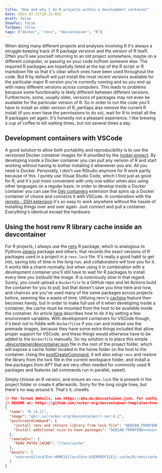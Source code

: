 ```yaml
---
title: "How and why I do R projects within a development container"
date: 2023-07-21T10:23:03Z
draft: false
ShowToc: false
TocOpen: false
tags: ["docker", "renv", "devcontainer", "R"]
---
```


When doing many different projects and analyses involving R it's always a struggle keeping track of R package versions and the version of R itself. Often you'll see yourself returning to an old project somewhere, maybe on a different computer, or passing on your code to/from someone else. The required R packages are hopefully listed at the top of the R script or R markdown file so that it's clear which ones have been used throughout the code. But R by default will just install the most recent versions available for the particular major R version you're currently running and so you end up with many different versions across computers. This leads to problems because some functionality is likely different between different versions. Furthermore, some, usually older, versions of packages may not even be available for the particular version of R. So in order to run the code you'll have to install an older version of R, perhaps also remove the current R install (if you even have the permissions to do so), wait for R to install all the R packages yet again. It's honestly not a pleasant experience. I like brewing a cup of coffee to kill waiting times, but not several times a day.

## Development containers with VSCode
A good solution to allow both portability and reproducibility is to use the versioned Docker container images for R provided by the [rocker-project](https://rocker-project.org/). By developing inside a Docker container you can pull any version of R and start working without having to bother installing it whereever you are. All you need is Docker. Personally, I don't use RStudio anymore for R work partly because of this. I purely use Visual Studio Code, which I find just as good for R, and it's just more convenient with only one editor when also using other languages on a regular basis. In order to develop inside a Docker container you can use the [Dev containers](https://code.visualstudio.com/docs/devcontainers/containers) extension that spins up a Docker container of choice and connects it with VSCode. In combination with the [remote - SSH extension](https://code.visualstudio.com/docs/remote/ssh) it's so easy to work anywhere without the hassle of installing things over and over again. Just connect and pull a container. Everything's identical except the hardware.

## Using the host renv R library cache inside an devcontainer
For R projects, I always use the [renv](https://rstudio.github.io/renv/index.html) R package, which is analogous to Pythons [pipenv](https://pypi.org/project/pipenv/) package and others, that records the exact versions of R packages used in a project in a `renv.lock` file. It's really a good habit to get into, saving lots of time in the long run, and collaborators will love you for it. It works like a charm normally, but when using it in combination with a development container you'll still have to wait for R packages to install every time you (re)build the image. R is notoriously slow in that regard. Surely, you could upload a `Dockerfile` to a GitHub repo and let Actions build the container for you to pull, but that doesn't save you time here and now, and chances are you've used many of the same packages across projects before, seeming like a waste of time. Utilizing renv's [caching](https://rstudio.github.io/renv/articles/package-install.html?q=cache#cache) feature then becomes handy, but in order to make full use of it when developing inside a container, the cache must be mounted from the host to be available inside the container. An article [here](https://rstudio.github.io/renv/articles/docker.html) describes how to do it by setting a few environment variables. With development containers for VSCode though, it's best not to fiddle with `Dockerfile`s if you can and instead use the premade images, because they have some extra things included that allow proper support for VSCode, and these things would otherwise have to be added to the `Dockerfile` manually. So my solution is to place this simple [.devcontainer/devcontainer.json](https://code.visualstudio.com/docs/devcontainers/containers#_create-a-devcontainerjson-file) file in the root of the project folder, which will expose a cache folder located in the home folder on the host to the container. Using the [postCreateCommand](https://containers.dev/implementors/spec/#parallel-exec), it will also setup `renv` and restore the library from the lock file in the current workspace folder, and install a few packages from APT that are very often needed for commonly used R packages and features (all commands run in parallel, sweet). 

Simply choose an R version, and ensure an `renv.lock` file is present in the project folder or create it afterwards. Sorry for the long single lines, but there's no way around it. That's it, cheeRs.

```json
// For format details, see https://aka.ms/devcontainer.json. For config options, see the
// README at: https://github.com/rocker-org/devcontainer-templates/tree/main/src/r-ver
{
  "name": "R (4.2)",
  "image": "ghcr.io/rocker-org/devcontainer/r-ver:4.2",
  "postCreateCommand": {
    "install renv and restore library from lock file": "DEBIAN_FRONTEND=noninteractive R -e 'install.packages(\"renv\", lib = \"/usr/local/lib/R/site-library\"); renv::consent(provided = TRUE); renv::restore(prompt = FALSE)'",
    "Install additional nice-to-have packages": "DEBIAN_FRONTEND=noninteractive sudo apt-get update -y && sudo apt-get install -y --no-install-recommends --no-install-suggests libxml2-dev libcairo2-dev libgit2-dev libxt-dev libjpeg-dev libcurl4-openssl-dev libssl-dev libharfbuzz-dev libfribidi-dev libtiff5-dev pandoc"
  },
  "remoteEnv": {
    "RENV_PATHS_CACHE": "/renv/cache"
  },
  "mounts": [
    "source=${localEnv:HOME}${localEnv:USERPROFILE}/.cache/R/renv/cache/,target=/renv/cache,type=bind"
  ]
}

```
